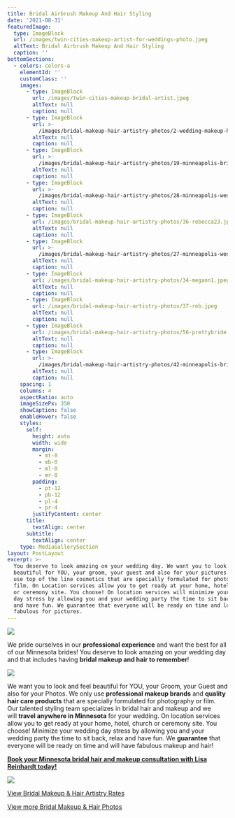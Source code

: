 ```yaml
---
title: Bridal Airbrush Makeup And Hair Styling
date: '2021-08-31'
featuredImage:
  type: ImageBlock
  url: /images/twin-cities-makeup-artist-for-weddings-photo.jpeg
  altText: Bridal Airbrush Makeup And Hair Styling
  caption: ''
bottomSections:
  - colors: colors-a
    elementId: ''
    customClass: ''
    images:
      - type: ImageBlock
        url: /images/twin-cities-makeup-bridal-artist.jpeg
        altText: null
        caption: null
      - type: ImageBlock
        url: >-
          /images/bridal-makeup-hair-artistry-photos/2-wedding-makeup-hair-artist-twin-cities-makeup.jpeg
        altText: null
        caption: null
      - type: ImageBlock
        url: >-
          /images/bridal-makeup-hair-artistry-photos/19-minneapolis-bridal-hair-makeup-srtist.jpeg
        altText: null
        caption: null
      - type: ImageBlock
        url: >-
          /images/bridal-makeup-hair-artistry-photos/28-minneapolis-wedding-eye-lashes.jpeg
        altText: null
        caption: null
      - type: ImageBlock
        url: /images/bridal-makeup-hair-artistry-photos/36-rebecca23.jpeg
        altText: null
        caption: null
      - type: ImageBlock
        url: >-
          /images/bridal-makeup-hair-artistry-photos/27-minneapolis-wedding-hair-makeup-artist.jpeg
        altText: null
        caption: null
      - type: ImageBlock
        url: /images/bridal-makeup-hair-artistry-photos/34-megann1.jpeg
        altText: null
        caption: null
      - type: ImageBlock
        url: /images/bridal-makeup-hair-artistry-photos/37-reb.jpeg
        altText: null
        caption: null
      - type: ImageBlock
        url: /images/bridal-makeup-hair-artistry-photos/56-prettybride.jpeg
        altText: null
        caption: null
      - type: ImageBlock
        url: >-
          /images/bridal-makeup-hair-artistry-photos/42-minneapolis-bridal-makeup2.jpeg
        altText: null
        caption: null
    spacing: 1
    columns: 4
    aspectRatio: auto
    imageSizePx: 350
    showCaption: false
    enableHover: false
    styles:
      self:
        height: auto
        width: wide
        margin:
          - mt-0
          - mb-0
          - ml-0
          - mr-0
        padding:
          - pt-12
          - pb-12
          - pl-4
          - pr-4
        justifyContent: center
      title:
        textAlign: center
      subtitle:
        textAlign: center
    type: MediaGallerySection
layout: PostLayout
excerpt: >-
  You deserve to look amazing on your wedding day. We want you to look and feel
  beautiful for YOU, your groom, your guest and also for your pictures. We only
  use top of the line cosmetics that are specially formulated for photography or
  film. On Location services allow you to get ready at your home, hotel, church
  or ceremony site. You choose! On location services will minimize your wedding
  day stress by allowing you and your wedding party the time to sit back, relax
  and have fun. We guarantee that everyone will be ready on time and looking
  fabulous for pictures.
---
```

![](/images/minneapolis-wedding-hair-styles-0236.jpeg)

We pride ourselves in our **professional experience** and want the best for all of our Minnesota brides! You deserve to look amazing on your wedding day and that includes having **bridal makeup and hair to remember**!

![](/images/bridal-makeup-hair-artistry-photos/24-minneapolis-vintage-wedding-style.jpeg)

We want you to look and feel beautiful for YOU, your Groom, your Guest and also for your Photos. We only use **professional makeup brands** and **quality hair care products** that are specially formulated for photography or film. Our talented styling team specializes in bridal hair and makeup and we will **travel anywhere in Minnesota** for your wedding. On location services allow you to get ready at your home, hotel, church or ceremony site. You choose! Minimize your wedding day stress by allowing you and your wedding party the time to sit back, relax and have fun. We **guarantee** that everyone will be ready on time and will have fabulous makeup and hair! 

[**Book your Minnesota bridal hair and makeup consultation with Lisa Reinhardt today!**](/contact)

![](/images/bridal-makeup-hair-artistry-photos/23-minneapolis-wedding-hair-artist.jpeg)

[View Bridal Makeup & Hair Artistry Rates](/wedding-rates)

[View more Bridal Makeup & Hair Photos](/blog/bridal-makeup-hair-artistry-photos)
